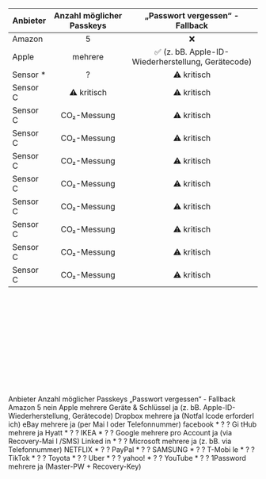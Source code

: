 | Anbieter        | Anzahl möglicher Passkeys       | „Passwort vergessen“ - Fallback     |
|-------------|:----------------:|:------------:|
| Amazon    | 5     | ❌  |
| Apple    | mehrere | ✅ (z. bB. Apple-ID-Wiederherstellung, Gerätecode) |
| Sensor *    | ?    | ⚠️ kritisch |
| Sensor C    | ⚠️ kritisch    | ⚠️ kritisch |
| Sensor C    | CO₂-Messung    | ⚠️ kritisch |
| Sensor C    | CO₂-Messung    | ⚠️ kritisch |
| Sensor C    | CO₂-Messung    | ⚠️ kritisch |
| Sensor C    | CO₂-Messung    | ⚠️ kritisch |
| Sensor C    | CO₂-Messung    | ⚠️ kritisch |
| Sensor C    | CO₂-Messung    | ⚠️ kritisch |
| Sensor C    | CO₂-Messung    | ⚠️ kritisch |
| Sensor C    | CO₂-Messung    | ⚠️ kritisch |


<br><br><br><br><br><br><br><br><br><br><br>

Anbieter Anzahl möglicher Passkeys „Passwort vergessen“ - Fallback
Amazon 5 nein
Apple mehrere Geräte & Schlüssel ja (z. bB. Apple-ID-Wiederherstellung, Gerätecode)
Dropbox mehrere ja (Notfal lcode erforderl ich)
eBay mehrere ja (per Mai l oder Telefonnummer)
facebook * ? ?
Gi tHub mehrere ja
Hyatt * ? ?
IKEA * ? ?
Google mehrere pro Account ja (via Recovery-Mai l /SMS)
Linked in * ? ?
Microsoft mehrere ja (z. bB. via Telefonnummer)
NETFLIX * ? ?
PayPal * ? ?
SAMSUNG * ? ?
T-Mobi le * ? ?
TikTok * ? ?
Toyota * ? ?
Uber * ? ?
yahoo! * ? ?
YouTube * ? ?
1Password mehrere ja (Master-PW + Recovery-Key)
